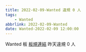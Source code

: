 ```yaml
---
title: 2022-02-09-Wanted 違規 0 人
tags:
    - Wanted
abbrlink: 2022-02-09-Wanted
date: Wanted-2022-02-09 12:00:00
---
```

Wanted 板 [板規連結](https://www.ptt.cc/bbs/Wanted/M.1608829773.A.D3B.html)
昨天違規 0 人
